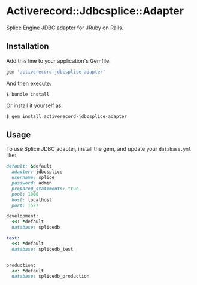 # Activerecord::Jdbcsplice::Adapter

Splice Engine JDBC adapter for JRuby on Rails.

## Installation

Add this line to your application's Gemfile:

```ruby
gem 'activerecord-jdbcsplice-adapter'
```

And then execute:

    $ bundle install

Or install it yourself as:

    $ gem install activerecord-jdbcsplice-adapter

## Usage

To use Splice JDBC adapter, install the gem, and update your `database.yml` like:

```ruby
default: &default
  adapter: jdbcsplice
  username: splice
  password: admin
  prepared_statements: true
  pool: 1000
  host: localhost
  port: 1527

development:
  <<: *default
  database: splicedb

test:
  <<: *default
  database: splicedb_test


production:
  <<: *default
  database: splicedb_production

```
